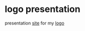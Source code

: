 # logo presentation
presentation <a href="https://unluky3.github.io/logo-presentation.github.io/" target="_black">site</a> for my <a href="https://github.com/unluky3/school-logo-catppuccin">logo</a>
